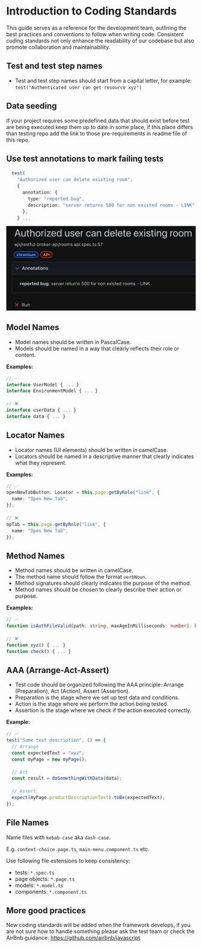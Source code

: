 # Introduction to Coding Standards

This guide serves as a reference for the development team, outlining the best practices and conventions to follow when writing code. Consistent coding standards not only enhance the readability of our codebase but also promote collaboration and maintainability.

## Test and test step names

- Test and test step names should start from a capital letter, for example:
  `test("Authenticated user can get resource xyz")`

## Data seeding

If your project requires some predefined data that should exist before test are being executed keep them up to date in some place, if this place differs than testing repo add the link to those pre-requirements in readme file of this repo.

## Use test annotations to mark failing tests

```typescript
  test(
    "Authorized user can delete existing room",
    {
      annotation: {
        type: "reported bug",
        description: "server returns 500 for non existed rooms - LINK",
      },
    } ...
```

![Report example](annotation_example.png)

## Model Names

- Model names should be written in PascalCase.
- Models should be named in a way that clearly reflects their role or content.

**Examples:**

```typescript
// ✅
interface UserModel { ... }
interface EnvironmentModel { ... }

// ❌
interface userData { ... }
interface data { ... }
```

## Locator Names

- Locator names (UI elements) should be written in camelCase.
- Locators should be named in a descriptive manner that clearly indicates what they represent.

**Examples:**

```typescript
// ✅
openNewTabButton: Locator = this.page.getByRole("link", {
  name: "Open New Tab",
});

// ❌
opTab = this.page.getByRole("link", {
  name: "Open New Tab",
});
```

## Method Names

- Method names should be written in camelCase.
- The method name should follow the format `verbNoun`.
- Method signatures should clearly indicates the purpose of the method.
- Method names should be chosen to clearly describe their action or purpose.

**Examples:**

```typescript
// ✅
function isAuthFileValid(path: string, maxAgeInMilliseconds: number): boolean { ... }

// ❌
function xyz() { ... }
function check() { ... }
```

## AAA (Arrange-Act-Assert)

- Test code should be organized following the AAA principle: Arrange (Preparation), Act (Action), Assert (Assertion).
- Preparation is the stage where we set up test data and conditions.
- Action is the stage where we perform the action being tested.
- Assertion is the stage where we check if the action executed correctly.

**Example:**

```typescript
// ✅
test("Some test description", () => {
  // Arrange
  const expectedText = "xyz";
  const myPage = new myPage();

  // Act
  const result = doSomethingWithData(data);

  // Assert
  expect(myPage.productDescriptionText).toBe(expectedText);
});
```

## File Names

Name files with `kebab-case` aka `dash-case`.

E.g. `context-choice.page.ts`, `main-menu.component.ts` etc.

Use following file extensions to keep consistency:

- tests: `*.spec.ts`
- page objects: `*.page.ts`
- models: `*.model.ts`
- components: `*.component.ts`

## More good practices

New coding standards will be added when the framework develops, if you are not sure how to handle something please ask the test team or check the AirBnb guidance: https://github.com/airbnb/javascript
